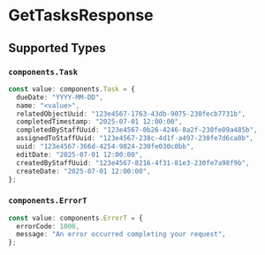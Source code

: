# GetTasksResponse


## Supported Types

### `components.Task`

```typescript
const value: components.Task = {
  dueDate: "YYYY-MM-DD",
  name: "<value>",
  relatedObjectUuid: "123e4567-1763-43db-9075-230fecb7731b",
  completedTimestamp: "2025-07-01 12:00:00",
  completedByStaffUuid: "123e4567-0b26-4246-8a2f-230fe09a485b",
  assignedToStaffUuid: "123e4567-238c-4d1f-a497-230fe7d6ca0b",
  uuid: "123e4567-366d-4254-9824-230fe030c0bb",
  editDate: "2025-07-01 12:00:00",
  createdByStaffUuid: "123e4567-8216-4f31-81e3-230fe7a98f9b",
  createDate: "2025-07-01 12:00:00",
};
```

### `components.ErrorT`

```typescript
const value: components.ErrorT = {
  errorCode: 1000,
  message: "An error occurred completing your request",
};
```

